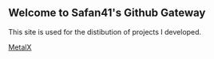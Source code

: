 ## Welcome to Safan41's Github Gateway

This site is used for the distibution of projects I developed.

[MetalX](https://github.com/safan41/MetalX)

